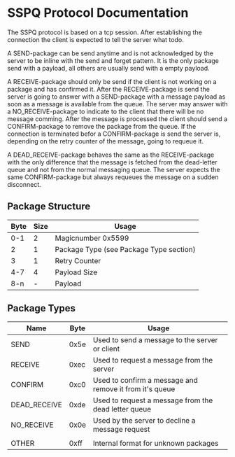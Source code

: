 # SSPQ Protocol Documentation

The SSPQ protocol is based on a tcp session. After establishing the connection the client is expected to tell the server what todo.

A SEND-package can be send anytime and is not acknowledged by the server to be inline with the send and forget pattern. It is the only package send with a payload, all others are usually send with a empty payload.

A RECEIVE-package should only be send if the client is not working on a package and has confirmed it. After the RECEIVE-package is send the server is going to answer with a SEND-package with a message payload as soon as a message is available from the queue. The server may answer with a NO_RECEIVE-package to indicate to the client that there will be no message comming. After the message is processed the client should send a CONFIRM-package to remove the package from the queue. If the connection is terminated befor a CONFIRM-package is send the server is, depending on the retry counter of the message, going to requeue it.

A DEAD_RECEIVE-package behaves the same as the RECEIVE-package with the only difference that the message is fetched from the dead-letter queue and not from the normal messaging queue. The server expects the same CONFIRM-package but always requeues the message on a sudden disconnect.


## Package Structure

| Byte | Size | Usage                                   |
|------|------|-----------------------------------------|
| 0-1  | 2    | Magicnumber 0x5599                      |
| 2    | 1    | Package Type (see Package Type section) |
| 3    | 1    | Retry Counter                           |
| 4-7  | 4    | Payload Size                            |
| 8-n  | -    | Payload                                 |


## Package Types

| Name         | Byte | Usage                                                   |
|--------------|------|---------------------------------------------------------|
| SEND         | 0x5e | Used to send a message to the server or client          |
| RECEIVE      | 0xec | Used to request a message from the server               |
| CONFIRM      | 0xc0 | Used to confirm a message and remove it from it's queue |
| DEAD_RECEIVE | 0xde | Used to request a message from the dead letter queue    |
| NO_RECEIVE   | 0x0e | Used by the server to decline a message request         |
|              |      |                                                         |
| OTHER        | 0xff | Internal format for unknown packages                    |
